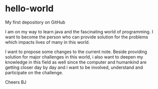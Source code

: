 # hello-world
My first depository on GitHub


I am on my way to learn java and the fascinating world of programming.
I want to become the person who can provide solution for the problems which impacts lives of many in this world. 

I want to propose some changes to the current note.
Beside providing solution for major challenges in this world, i also want to deepen my knowledge in this field as well since the computer and humankind are getting closer day by day and i want to be involved, understand and participate on the challenge. 

Cheers
BJ
